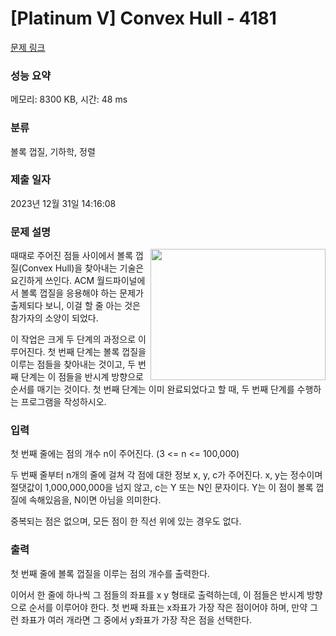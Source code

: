 # [Platinum V] Convex Hull - 4181 

[문제 링크](https://www.acmicpc.net/problem/4181) 

### 성능 요약

메모리: 8300 KB, 시간: 48 ms

### 분류

볼록 껍질, 기하학, 정렬

### 제출 일자

2023년 12월 31일 14:16:08

### 문제 설명

<p><img alt="" src="https://www.acmicpc.net/upload/images2/convex.png" style="float:right; height:210px; width:280px"></p>

<p>때때로 주어진 점들 사이에서 볼록 껍질(Convex Hull)을 찾아내는 기술은 요긴하게 쓰인다. ACM 월드파이널에서 볼록 껍질을 응용해야 하는 문제가 출제되다 보니, 이걸 할 줄 아는 것은 참가자의 소양이 되었다.</p>

<p>이 작업은 크게 두 단계의 과정으로 이루어진다. 첫 번째 단계는 볼록 껍질을 이루는 점들을 찾아내는 것이고, 두 번째 단계는 이 점들을 반시계 방향으로 순서를 매기는 것이다. 첫 번째 단계는 이미 완료되었다고 할 때, 두 번째 단계를 수행하는 프로그램을 작성하시오.</p>

### 입력 

 <p>첫 번째 줄에는 점의 개수 n이 주어진다. (3 <= n <= 100,000)</p>

<p>두 번째 줄부터 n개의 줄에 걸쳐 각 점에 대한 정보 x, y, c가 주어진다. x, y는 정수이며 절댓값이 1,000,000,000을 넘지 않고, c는 Y 또는 N인 문자이다. Y는 이 점이 볼록 껍질에 속해있음을, N이면 아님을 의미한다.</p>

<p>중복되는 점은 없으며, 모든 점이 한 직선 위에 있는 경우도 없다.</p>

### 출력 

 <p>첫 번째 줄에 볼록 껍질을 이루는 점의 개수를 출력한다.</p>

<p>이어서 한 줄에 하나씩 그 점들의 좌표를 x y 형태로 출력하는데, 이 점들은 반시계 방향으로 순서를 이루어야 한다. 첫 번째 좌표는 x좌표가 가장 작은 점이어야 하며, 만약 그런 좌표가 여러 개라면 그 중에서 y좌표가 가장 작은 점을 선택한다.</p>

